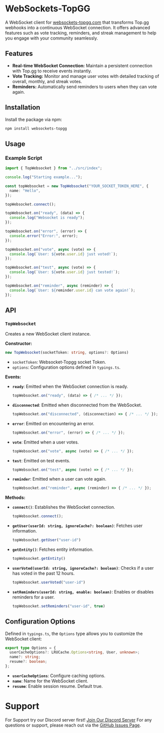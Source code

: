 # WebSockets-TopGG

A WebSocket client for [websockets-topgg.com](https://websockets-topgg.com) that transforms Top.gg webhooks into a continuous WebSocket connection. It offers advanced features such as vote tracking, reminders, and streak management to help you engage with your community seamlessly.

## Features

- **Real-time WebSocket Connection:** Maintain a persistent connection with Top.gg to receive events instantly.
- **Vote Tracking:** Monitor and manage user votes with detailed tracking of overall, monthly, and streak votes.
- **Reminders:** Automatically send reminders to users when they can vote again.

## Installation

Install the package via npm:

```bash
npm install websockets-topgg
```

## Usage

### Example Script

```typescript
import { TopWebsocket } from "../src/index";

console.log("Starting example...");

const topWebsocket = new TopWebsocket("YOUR_SOCKET_TOKEN_HERE", {
  name: "Hello",
});

topWebsocket.connect();

topWebsocket.on("ready", (data) => {
  console.log("Websocket is ready");
});

topWebsocket.on("error", (error) => {
  console.error("Error:", error);
});

topWebsocket.on("vote", async (vote) => {
  console.log(`User: ${vote.user.id} just voted!`);
});

topWebsocket.on("test", async (vote) => {
  console.log(`User: ${vote.user.id} just tested!`);
});

topWebsocket.on("reminder", async (reminder) => {
  console.log(`User: ${reminder.user.id} can vote again!`);
});
```

## API

### `TopWebsocket`

Creates a new WebSocket client instance.

**Constructor:**

```typescript
new TopWebsocket(socketToken: string, options?: Options)
```

- `socketToken`: Websocket-Topgg socket Token.
- `options`: Configuration options defined in `typings.ts`.

**Events:**

- **`ready`**: Emitted when the WebSocket connection is ready.

  ```typescript
  topWebsocket.on("ready", (data) => { /* ... */ });
  ```

- **`disconnected`**: Emitted when disconnected from the WebSocket.

  ```typescript
  topWebsocket.on("disconnected", (disconnection) => { /* ... */ });
  ```

- **`error`**: Emitted on encountering an error.

  ```typescript
  topWebsocket.on("error", (error) => { /* ... */ });
  ```

- **`vote`**: Emitted when a user votes.

  ```typescript
  topWebsocket.on("vote", async (vote) => { /* ... */ });
  ```

- **`test`**: Emitted on test events.

  ```typescript
  topWebsocket.on("test", async (vote) => { /* ... */ });
  ```

- **`reminder`**: Emitted when a user can vote again.

  ```typescript
  topWebsocket.on("reminder", async (reminder) => { /* ... */ });
  ```

**Methods:**

- **`connect()`**: Establishes the WebSocket connection.

  ```typescript
  topWebsocket.connect();
  ```

- **`getUser(userId: string, ignoreCache?: boolean)`**: Fetches user information.

  ```typescript
  topWebsocket.getUser("user-id")
  ```

- **`getEntity()`**: Fetches entity information.

  ```typescript
  topWebsocket.getEntity()
  ```

- **`userVoted(userId: string, ignoreCache?: boolean)`**: Checks if a user has voted in the past 12 hours.

  ```typescript
  topWebsocket.userVoted("user-id")
  ```

- **`setReminders(userId: string, enable: boolean)`**: Enables or disables reminders for a user.

  ```typescript
  topWebsocket.setReminders("user-id", true)
  ```


## Configuration Options

Defined in `typings.ts`, the `Options` type allows you to customize the WebSocket client:

```typescript
export type Options = {
  userCacheOptions?: LRUCache.Options<string, User, unknown>;
  name?: string;
  resume?: boolean;
};
```

- **`userCacheOptions`**: Configure caching options.
- **`name`**: Name for the WebSocket client.
- **`resume`**: Enable session resume. Default true.


# Support

For Support try our Discord server first! [Join Our Discord Server](https://discord.gg/SMYQ7xXQKd)
For any questions or support, please reach out via the [GitHub Issues Page](https://github.com/Team-Woo/websockets-topgg/issues).